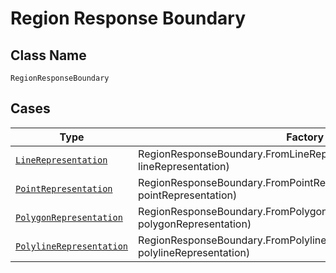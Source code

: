 
# Region Response Boundary

## Class Name

`RegionResponseBoundary`

## Cases

| Type | Factory Method |
|  --- | --- |
| [`LineRepresentation`](../../../doc/models/line-representation.md) | RegionResponseBoundary.FromLineRepresentation(LineRepresentation lineRepresentation) |
| [`PointRepresentation`](../../../doc/models/point-representation.md) | RegionResponseBoundary.FromPointRepresentation(PointRepresentation pointRepresentation) |
| [`PolygonRepresentation`](../../../doc/models/polygon-representation.md) | RegionResponseBoundary.FromPolygonRepresentation(PolygonRepresentation polygonRepresentation) |
| [`PolylineRepresentation`](../../../doc/models/polyline-representation.md) | RegionResponseBoundary.FromPolylineRepresentation(PolylineRepresentation polylineRepresentation) |

